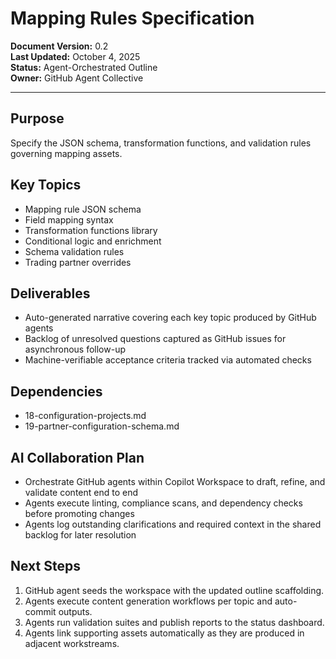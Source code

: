 # Mapping Rules Specification

**Document Version:** 0.2  
**Last Updated:** October 4, 2025  
**Status:** Agent-Orchestrated Outline  
**Owner:** GitHub Agent Collective

---

## Purpose

Specify the JSON schema, transformation functions, and validation rules governing mapping assets.

## Key Topics

- Mapping rule JSON schema
- Field mapping syntax
- Transformation functions library
- Conditional logic and enrichment
- Schema validation rules
- Trading partner overrides

## Deliverables

- Auto-generated narrative covering each key topic produced by GitHub agents
- Backlog of unresolved questions captured as GitHub issues for asynchronous follow-up
- Machine-verifiable acceptance criteria tracked via automated checks

## Dependencies

- 18-configuration-projects.md
- 19-partner-configuration-schema.md

## AI Collaboration Plan

- Orchestrate GitHub agents within Copilot Workspace to draft, refine, and validate content end to end
- Agents execute linting, compliance scans, and dependency checks before promoting changes
- Agents log outstanding clarifications and required context in the shared backlog for later resolution

## Next Steps

1. GitHub agent seeds the workspace with the updated outline scaffolding.
2. Agents execute content generation workflows per topic and auto-commit outputs.
3. Agents run validation suites and publish reports to the status dashboard.
4. Agents link supporting assets automatically as they are produced in adjacent workstreams.
